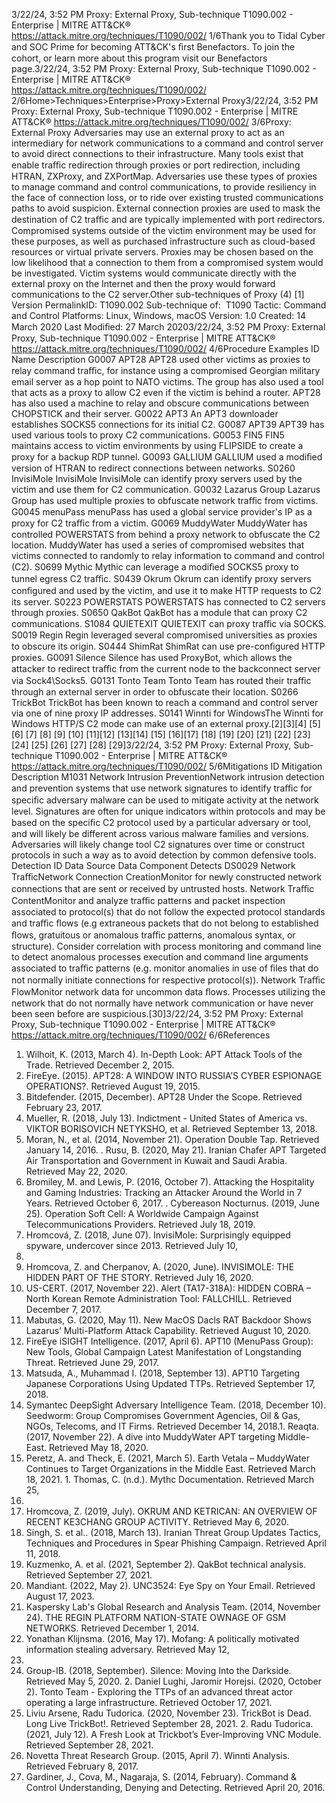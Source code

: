 3/22/24, 3:52 PM Proxy: External Proxy, Sub-technique T1090.002 - Enterprise | MITRE ATT&CK®
https://attack.mitre.org/techniques/T1090/002/ 1/6Thank you to Tidal Cyber and SOC Prime for becoming ATT&CK's ﬁrst Benefactors. To join the cohort, or learn more about this program visit our
Benefactors page.3/22/24, 3:52 PM Proxy: External Proxy, Sub-technique T1090.002 - Enterprise | MITRE ATT&CK®
https://attack.mitre.org/techniques/T1090/002/ 2/6Home>Techniques>Enterprise>Proxy>External Proxy3/22/24, 3:52 PM Proxy: External Proxy, Sub-technique T1090.002 - Enterprise | MITRE ATT&CK®
https://attack.mitre.org/techniques/T1090/002/ 3/6Proxy: External Proxy
Adversaries may use an external proxy to act as an intermediary for network communications to a command and control server to avoid
direct connections to their infrastructure. Many tools exist that enable traﬃc redirection through proxies or port redirection, including HTRAN,
ZXProxy, and ZXPortMap. Adversaries use these types of proxies to manage command and control communications, to provide resiliency
in the face of connection loss, or to ride over existing trusted communications paths to avoid suspicion.
External connection proxies are used to mask the destination of C2 traﬃc and are typically implemented with port redirectors. Compromised
systems outside of the victim environment may be used for these purposes, as well as purchased infrastructure such as cloud-based
resources or virtual private servers. Proxies may be chosen based on the low likelihood that a connection to them from a compromised
system would be investigated. Victim systems would communicate directly with the external proxy on the Internet and then the proxy would
forward communications to the C2 server.Other sub-techniques of Proxy (4)
[1]
Version PermalinkID: T1090.002
Sub-technique of:  T1090
 
Tactic: Command and Control
 
Platforms: Linux, Windows, macOS
Version: 1.0
Created: 14 March 2020
Last Modiﬁed: 27 March 20203/22/24, 3:52 PM Proxy: External Proxy, Sub-technique T1090.002 - Enterprise | MITRE ATT&CK®
https://attack.mitre.org/techniques/T1090/002/ 4/6Procedure Examples
ID Name Description
G0007 APT28 APT28 used other victims as proxies to relay command traﬃc, for instance using a compromised Georgian
military email server as a hop point to NATO victims. The group has also used a tool that acts as a proxy to
allow C2 even if the victim is behind a router. APT28 has also used a machine to relay and obscure
communications between CHOPSTICK and their server.
G0022 APT3 An APT3 downloader establishes SOCKS5 connections for its initial C2.
G0087 APT39 APT39 has used various tools to proxy C2 communications.
G0053 FIN5 FIN5 maintains access to victim environments by using FLIPSIDE to create a proxy for a backup RDP
tunnel.
G0093 GALLIUM GALLIUM used a modiﬁed version of HTRAN to redirect connections between networks.
S0260 InvisiMole InvisiMole InvisiMole can identify proxy servers used by the victim and use them for C2 communication.
G0032 Lazarus Group Lazarus Group has used multiple proxies to obfuscate network traﬃc from victims.
G0045 menuPass menuPass has used a global service provider's IP as a proxy for C2 traﬃc from a victim.
G0069 MuddyWater MuddyWater has controlled POWERSTATS from behind a proxy network to obfuscate the C2 location.
MuddyWater has used a series of compromised websites that victims connected to randomly to relay
information to command and control (C2).
S0699 Mythic Mythic can leverage a modiﬁed SOCKS5 proxy to tunnel egress C2 traﬃc.
S0439 Okrum Okrum can identify proxy servers conﬁgured and used by the victim, and use it to make HTTP requests to
C2 its server.
S0223 POWERSTATS POWERSTATS has connected to C2 servers through proxies.
S0650 QakBot QakBot has a module that can proxy C2 communications.
S1084 QUIETEXIT QUIETEXIT can proxy traﬃc via SOCKS.
S0019 Regin Regin leveraged several compromised universities as proxies to obscure its origin.
S0444 ShimRat ShimRat can use pre-conﬁgured HTTP proxies.
G0091 Silence Silence has used ProxyBot, which allows the attacker to redirect traﬃc from the current node to the
backconnect server via Sock4\Socks5.
G0131 Tonto Team Tonto Team has routed their traﬃc through an external server in order to obfuscate their location.
S0266 TrickBot TrickBot has been known to reach a command and control server via one of nine proxy IP addresses. 
S0141 Winnti for
WindowsThe Winnti for Windows HTTP/S C2 mode can make use of an external proxy.[2][3][4]
[5]
[6]
[7]
[8]
[9]
[10]
[11][12]
[13][14]
[15]
[16][17]
[18]
[19]
[20]
[21]
[22]
[23]
[24]
[25]
[26]
[27]
[28]
[29]3/22/24, 3:52 PM Proxy: External Proxy, Sub-technique T1090.002 - Enterprise | MITRE ATT&CK®
https://attack.mitre.org/techniques/T1090/002/ 5/6Mitigations
ID Mitigation Description
M1031 Network
Intrusion
PreventionNetwork intrusion detection and prevention systems that use network signatures to identify traﬃc for
speciﬁc adversary malware can be used to mitigate activity at the network level. Signatures are often for
unique indicators within protocols and may be based on the speciﬁc C2 protocol used by a particular
adversary or tool, and will likely be different across various malware families and versions. Adversaries will
likely change tool C2 signatures over time or construct protocols in such a way as to avoid detection by
common defensive tools.
Detection
ID Data Source Data Component Detects
DS0029 Network TraﬃcNetwork
Connection
CreationMonitor for newly constructed network connections that are sent or received by
untrusted hosts.
Network Traﬃc
ContentMonitor and analyze traﬃc patterns and packet inspection associated to protocol(s) that
do not follow the expected protocol standards and traﬃc ﬂows (e.g extraneous packets
that do not belong to established ﬂows, gratuitous or anomalous traﬃc patterns,
anomalous syntax, or structure). Consider correlation with process monitoring and
command line to detect anomalous processes execution and command line arguments
associated to traﬃc patterns (e.g. monitor anomalies in use of ﬁles that do not normally
initiate connections for respective protocol(s)).
Network Traﬃc
FlowMonitor network data for uncommon data ﬂows. Processes utilizing the network that do
not normally have network communication or have never been seen before are
suspicious.[30]3/22/24, 3:52 PM Proxy: External Proxy, Sub-technique T1090.002 - Enterprise | MITRE ATT&CK®
https://attack.mitre.org/techniques/T1090/002/ 6/6References
1. Wilhoit, K. (2013, March 4). In-Depth Look: APT Attack Tools
of the Trade. Retrieved December 2, 2015.
2. FireEye. (2015). APT28: A WINDOW INTO RUSSIA’S CYBER
ESPIONAGE OPERATIONS?. Retrieved August 19, 2015.
3. Bitdefender. (2015, December). APT28 Under the Scope.
Retrieved February 23, 2017.
4. Mueller, R. (2018, July 13). Indictment - United States of
America vs. VIKTOR BORISOVICH NETYKSHO, et al. Retrieved
September 13, 2018.
5. Moran, N., et al. (2014, November 21). Operation Double Tap.
Retrieved January 14, 2016.
 . Rusu, B. (2020, May 21). Iranian Chafer APT Targeted Air
Transportation and Government in Kuwait and Saudi Arabia.
Retrieved May 22, 2020.
7. Bromiley, M. and Lewis, P. (2016, October 7). Attacking the
Hospitality and Gaming Industries: Tracking an Attacker
Around the World in 7 Years. Retrieved October 6, 2017.
 . Cybereason Nocturnus. (2019, June 25). Operation Soft Cell: A
Worldwide Campaign Against Telecommunications Providers.
Retrieved July 18, 2019.
9. Hromcová, Z. (2018, June 07). InvisiMole: Surprisingly
equipped spyware, undercover since 2013. Retrieved July 10,
2018.
10. Hromcova, Z. and Cherpanov, A. (2020, June). INVISIMOLE:
THE HIDDEN PART OF THE STORY. Retrieved July 16, 2020.
11. US-CERT. (2017, November 22). Alert (TA17-318A): HIDDEN
COBRA – North Korean Remote Administration Tool:
FALLCHILL. Retrieved December 7, 2017.
12. Mabutas, G. (2020, May 11). New MacOS Dacls RAT Backdoor
Shows Lazarus’ Multi-Platform Attack Capability. Retrieved
August 10, 2020.
13. FireEye iSIGHT Intelligence. (2017, April 6). APT10 (MenuPass
Group): New Tools, Global Campaign Latest Manifestation of
Longstanding Threat. Retrieved June 29, 2017.
14. Matsuda, A., Muhammad I. (2018, September 13). APT10
Targeting Japanese Corporations Using Updated TTPs.
Retrieved September 17, 2018.
15. Symantec DeepSight Adversary Intelligence Team. (2018,
December 10). Seedworm: Group Compromises Government
Agencies, Oil & Gas, NGOs, Telecoms, and IT Firms. Retrieved
December 14, 2018.1 . Reaqta. (2017, November 22). A dive into MuddyWater APT
targeting Middle-East. Retrieved May 18, 2020.
17. Peretz, A. and Theck, E. (2021, March 5). Earth Vetala –
MuddyWater Continues to Target Organizations in the Middle
East. Retrieved March 18, 2021.
1 . Thomas, C. (n.d.). Mythc Documentation. Retrieved March 25,
2022.
19. Hromcova, Z. (2019, July). OKRUM AND KETRICAN: AN
OVERVIEW OF RECENT KE3CHANG GROUP ACTIVITY.
Retrieved May 6, 2020.
20. Singh, S. et al.. (2018, March 13). Iranian Threat Group
Updates Tactics, Techniques and Procedures in Spear
Phishing Campaign. Retrieved April 11, 2018.
21. Kuzmenko, A. et al. (2021, September 2). QakBot technical
analysis. Retrieved September 27, 2021.
22. Mandiant. (2022, May 2). UNC3524: Eye Spy on Your Email.
Retrieved August 17, 2023.
23. Kaspersky Lab's Global Research and Analysis Team. (2014,
November 24). THE REGIN PLATFORM NATION-STATE
OWNAGE OF GSM NETWORKS. Retrieved December 1, 2014.
24. Yonathan Klijnsma. (2016, May 17). Mofang: A politically
motivated information stealing adversary. Retrieved May 12,
2020.
25. Group-IB. (2018, September). Silence: Moving Into the
Darkside. Retrieved May 5, 2020.
2 . Daniel Lughi, Jaromir Horejsi. (2020, October 2). Tonto Team -
Exploring the TTPs of an advanced threat actor operating a
large infrastructure. Retrieved October 17, 2021.
27. Liviu Arsene, Radu Tudorica. (2020, November 23). TrickBot is
Dead. Long Live TrickBot!. Retrieved September 28, 2021.
2 . Radu Tudorica. (2021, July 12). A Fresh Look at Trickbot’s
Ever-Improving VNC Module. Retrieved September 28, 2021.
29. Novetta Threat Research Group. (2015, April 7). Winnti
Analysis. Retrieved February 8, 2017.
30. Gardiner, J., Cova, M., Nagaraja, S. (2014, February).
Command & Control Understanding, Denying and Detecting.
Retrieved April 20, 2016.